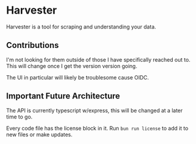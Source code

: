 # Harvester

Harvester is a tool for scraping and understanding your data.

## Contributions

I'm not looking for them outside of those I have specifically reached out to. This will change once I get the version
version going.

The UI in particular will likely be troublesome cause OIDC.

## Important Future Architecture

The API is currently typescript w/express, this will be changed at a later time to go.

Every code file has the license block in it. Run `bun run license` to add it to new files or make updates.
